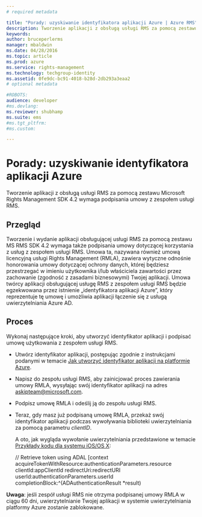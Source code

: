 ```yaml
---
# required metadata

title: "Porady: uzyskiwanie identyfikatora aplikacji Azure | Azure RMS"
description: Tworzenie aplikacji z obsługą usługi RMS za pomocą zestawu Microsoft Rights Management SDK 4.2 wymaga podpisania umowy z zespołem usługi RMS.
keywords:
author: bruceperlerms
manager: mbaldwin
ms.date: 04/28/2016
ms.topic: article
ms.prod: azure
ms.service: rights-management
ms.technology: techgroup-identity
ms.assetid: 0fe9dc-bc91-4018-b28d-2db293a3eaa2
# optional metadata

#ROBOTS:
audience: developer
#ms.devlang:
ms.reviewer: shubhamp
ms.suite: ems
#ms.tgt_pltfrm:
#ms.custom:

---
```


# Porady: uzyskiwanie identyfikatora aplikacji Azure

Tworzenie aplikacji z obsługą usługi RMS za pomocą zestawu Microsoft Rights Management SDK 4.2 wymaga podpisania umowy z zespołem usługi RMS.

## Przegląd

Tworzenie i wydanie aplikacji obsługującej usługi RMS za pomocą zestawu MS RMS SDK 4.2 wymaga także podpisania umowy dotyczącej korzystania z usług z zespołem usługi RMS. Umowa ta, nazywana również umową licencyjną usługi Rights Management (RMLA), zawiera wytyczne odnośnie honorowania umowy dotyczącej ochrony danych, której będziesz przestrzegać w imieniu użytkownika i/lub właściciela zawartości przez zachowanie (zgodność z zasadami biznesowymi) Twojej aplikacji. Umowa twórcy aplikacji obsługującej usługę RMS z zespołem usługi RMS będzie egzekwowana przez istnienie „identyfikatora aplikacji Azure”, który reprezentuje tę umowę i umożliwia aplikacji łączenie się z usługą uwierzytelniania Azure AD.

## Proces

Wykonaj następujące kroki, aby utworzyć identyfikator aplikacji i podpisać umowę użytkowania z zespołem usługi RMS.

-   Utwórz identyfikator aplikacji, postępując zgodnie z instrukcjami podanymi w temacie [Jak utworzyć identyfikator aplikacji na platformie Azure](https://msdn.microsoft.com/en-us/library/azure/dn132599.aspx).
-   Napisz do zespołu usługi RMS, aby zainicjować proces zawierania umowy RMLA, wysyłając swój identyfikator aplikacji na adres <askipteam@microsoft.com>.
-   Podpisz umowę RMLA i odeślij ją do zespołu usługi RMS.
-   Teraz, gdy masz już podpisaną umowę RMLA, przekaż swój identyfikator aplikacji podczas wywoływania biblioteki uwierzytelniania za pomocą parametru *clientID*.

    A oto, jak wygląda wywołanie uwierzytelniania przedstawione w temacie [Przykłady kodu dla systemu iOS/OS X](ios-os-x-code-examples.md):


    // Retrieve token using ADAL
        [context acquireTokenWithResource:authenticationParameters.resource
                                 clientId:appClientId
                              redirectUri:redirectURI
                                   userId:authenticationParameters.userId
                          completionBlock:^(ADAuthenticationResult *result)



**Uwaga**: jeśli zespół usługi RMS nie otrzyma podpisanej umowy RMLA w ciągu 60 dni, uwierzytelnianie Twojej aplikacji w systemie uwierzytelniania platformy Azure zostanie zablokowane.

 

 

 


<!--HONumber=Apr16_HO4-->


